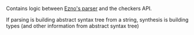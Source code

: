 Contains logic between [Ezno's parser](https://github.com/kaleidawave/ezno/tree/main/parser) and the checkers API.

If parsing is building abstract syntax tree from a string, synthesis is building types (and other information from abstract syntax tree)

